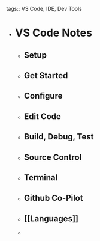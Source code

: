tags:: VS Code, IDE, Dev Tools

- # VS Code Notes
	- ## Setup
	- ## Get Started
	- ## Configure
	- ## Edit Code
	- ## Build, Debug, Test
	- ## Source Control
	- ## Terminal
	- ## Github Co-Pilot
	- ## [[Languages]]
	-